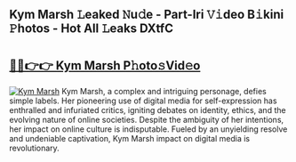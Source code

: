 ## Kym Marsh 𝙻eaked 𝙽u𝚍e - Part-Iri 𝚅𝚒deo B𝚒kini 𝙿hotos - Hot All 𝙻eaks DXtfC

# <h2><a href="http://ld0iaw.urlbe.top/?page=Kym+Marsh">🔗🔗👉👉 Kym Marsh P𝚑oto𝚜Vid𝚎o</a></h2>

[![Kym Marsh](https://i.imgur.com/eBuTRDB.gif)](http://ld0iaw.urlbe.top/?page=Kym+Marsh)
Kym Marsh, a complex and intriguing personage, defies simple labels. Her pioneering use of digital media for self-expression has enthralled and infuriated critics, igniting debates on identity, ethics, and the evolving nature of online societies. Despite the ambiguity of her intentions, her impact on online culture is indisputable. Fueled by an unyielding resolve and undeniable captivation, Kym Marsh impact on digital media is revolutionary.
